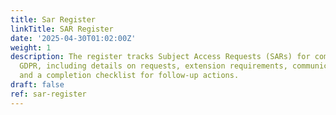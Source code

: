 ```yaml
---
title: Sar Register
linkTitle: SAR Register
date: '2025-04-30T01:02:00Z'
weight: 1
description: The register tracks Subject Access Requests (SARs) for compliance with
  GDPR, including details on requests, extension requirements, communication logs,
  and a completion checklist for follow-up actions.
draft: false
ref: sar-register
---
```


